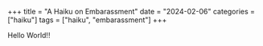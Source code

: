 +++
title = "A Haiku on Embarassment"
date = "2024-02-06"
categories = ["haiku"]
tags = ["haiku", "embarassment"]
+++

Hello World!!